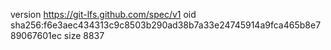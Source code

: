 version https://git-lfs.github.com/spec/v1
oid sha256:f6e3aec434313c9c8503b290ad38b7a33e24745914a9fca465b8e789067601ec
size 8837

